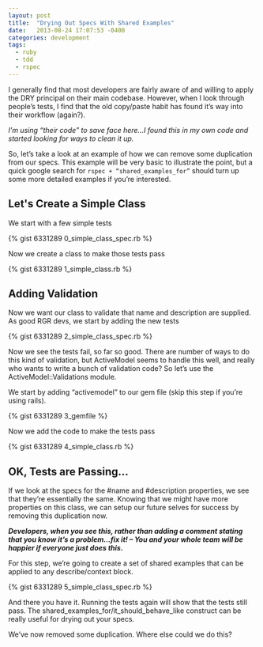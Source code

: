 ```yaml
---
layout: post
title:  "Drying Out Specs With Shared Examples"
date:   2013-08-24 17:07:53 -0400
categories: development
tags:
  - ruby 
  - tdd 
  - rspec
---
```


I generally find that most developers are fairly aware of and willing to apply the DRY principal on their main codebase. However, when I look through people’s tests, I find that the old copy/paste habit has found it’s way into their workflow (again?).

*I’m using “their code” to save face here…I found this in my own code and started looking for ways to clean it up.*

So, let’s take a look at an example of how we can remove some duplication from our specs. This example will be very basic to illustrate the point, but a quick google search for `rspec + “shared_examples_for”` should turn up some more detailed examples if you’re interested.

## Let's Create a Simple Class

We start with a few simple tests

{% gist 6331289 0_simple_class_spec.rb %}

Now we create a class to make those tests pass

{% gist 6331289 1_simple_class.rb %}

## Adding Validation

Now we want our class to validate that name and description are supplied. As good RGR devs, we start by adding the new tests

{% gist 6331289 2_simple_class_spec.rb %}

Now we see the tests fail, so far so good. There are number of ways to do this kind of validation, but ActiveModel seems to handle this well, and really who wants to write a bunch of validation code? So let’s use the ActiveModel::Validations module.

We start by adding “activemodel” to our gem file (skip this step if you’re using rails).

{% gist 6331289 3_gemfile %}

Now we add the code to make the tests pass

{% gist 6331289 4_simple_class.rb %}

## OK, Tests are Passing…

If we look at the specs for the #name and #description properties, we see that they’re essentially the same. Knowing that we might have more properties on this class, we can setup our future selves for success by removing this duplication now.

_**Developers, when you see this, rather than adding a comment stating that you know it’s a problem…fix it! – You and your whole team will be happier if everyone just does this.**_

For this step, we’re going to create a set of shared examples that can be applied to any describe/context block.

{% gist 6331289 5_simple_class_spec.rb %}

And there you have it. Running the tests again will show that the tests still pass. The shared_examples_for/it_should_behave_like construct can be really useful for drying out your specs.

We’ve now removed some duplication. Where else could we do this?